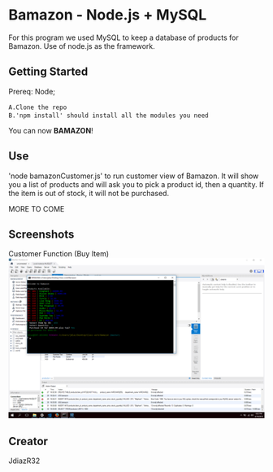 # Bamazon - Node.js + MySQL
For this program we used MySQL to keep a database of products for Bamazon. Use of node.js as the framework. 

## Getting Started
Prereq: Node;
```
A.Clone the repo
B.'npm install' should install all the modules you need
```
You can now **BAMAZON**!

## Use
'node bamazonCustomer.js' to run customer view of Bamazon. It will show you a list of products and will ask you to pick a product id, then a quantity. If the item is out of stock, it will not be purchased.

MORE TO COME
## Screenshots
Customer Function (Buy Item)
![Different Commands](https://github.com/JdiazR32/Bamazon/blob/master/screenshots/customer-example.png)

## Creator
JdiazR32
